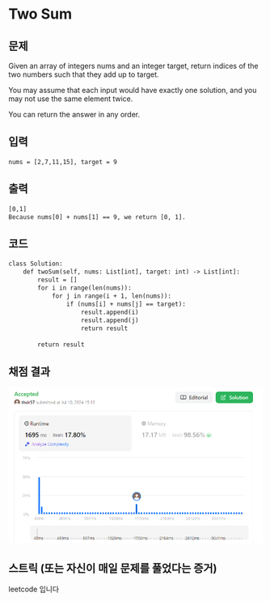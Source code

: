 # Two Sum

## 문제
Given an array of integers nums and an integer target, return indices of the two numbers such that they add up to target.

You may assume that each input would have exactly one solution, and you may not use the same element twice.

You can return the answer in any order.
## 입력
```
nums = [2,7,11,15], target = 9
```

## 출력
```
[0,1]
Because nums[0] + nums[1] == 9, we return [0, 1].
```
## 코드
```
class Solution:
    def twoSum(self, nums: List[int], target: int) -> List[int]:
        result = []
        for i in range(len(nums)):
            for j in range(i + 1, len(nums)):
                if (nums[i] + nums[j] == target):
                    result.append(i)
                    result.append(j)
                    return result
        
        return result
```

## 채점 결과
![alt text](image.png)

## 스트릭 (또는 자신이 매일 문제를 풀었다는 증거)
leetcode 입니다